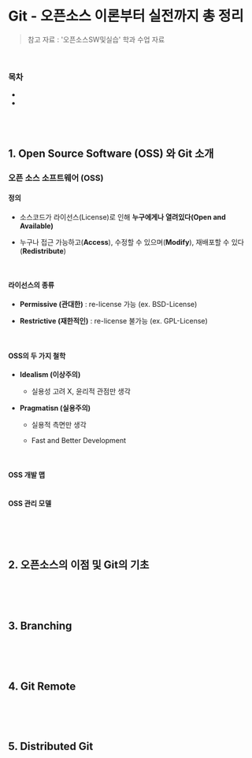 # Git - 오픈소스 이론부터 실전까지 총 정리

> 참고 자료 : '오픈소스SW및실습' 학과 수업 자료

<br/>

### 목차

- <a href=""></a>
- <a href=""></a>

<br/><br/>

## 1. Open Source Software (OSS) 와 Git 소개

### 오픈 소스 소프트웨어 (OSS)

#### 정의

- 소스코드가 라이선스(License)로 인해 <strong>누구에게나 열려있다(Open and Available)</strong>

- 누구나 접근 가능하고(<strong>Access</strong>), 수정할 수 있으며(<strong>Modify</strong>), 재배포할 수 있다(<strong>Redistribute</strong>)

<br/>

#### 라이선스의 종류

- <strong>Permissive (관대한)</strong> : re-license 가능 (ex. BSD-License)

- <strong>Restrictive (재한적인)</strong> : re-license 불가능 (ex. GPL-License)

<br/>

#### OSS의 두 가지 철학

- <strong>Idealism (이상주의)</strong>

  - 실용성 고려 X, 윤리적 관점만 생각

- <strong>Pragmatisn (실용주의)</strong>

  - 실용적 측면만 생각

  - Fast and Better Development

<br/>

#### OSS 개발 맵

<img src="">

<br/>

#### OSS 관리 모델

<br/><br/><br/>

## 2. 오픈소스의 이점 및 Git의 기초

<br/><br/><br/>

## 3. Branching

<br/><br/><br/>

## 4. Git Remote

<br/><br/><br/>

## 5. Distributed Git

<br/><br/>
